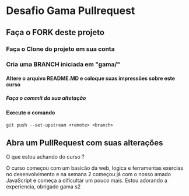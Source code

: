 # Desafio Gama Pullrequest

## Faça o FORK deste projeto

### Faça o Clone do projeto em sua conta

### Cria uma BRANCH iniciada em "gama/"

#### Altere o arquivo README.MD e coloque suas impressões sobre este curso

##### Faça o commit da sua altetação

#### Execute o comando

`git push --set-upstream <remote> <branch>`

## Abra um PullRequest com suas alterações

O que estou achando do curso ?

O curso começou com um basicão da web, logica  e ferramentas exercias no desenvolvimento e na semana 2 começou já com o nosso amado JavaScript e começa a dificultar um pouco mais. Estou adorando a experiencia, obrigado gama s2